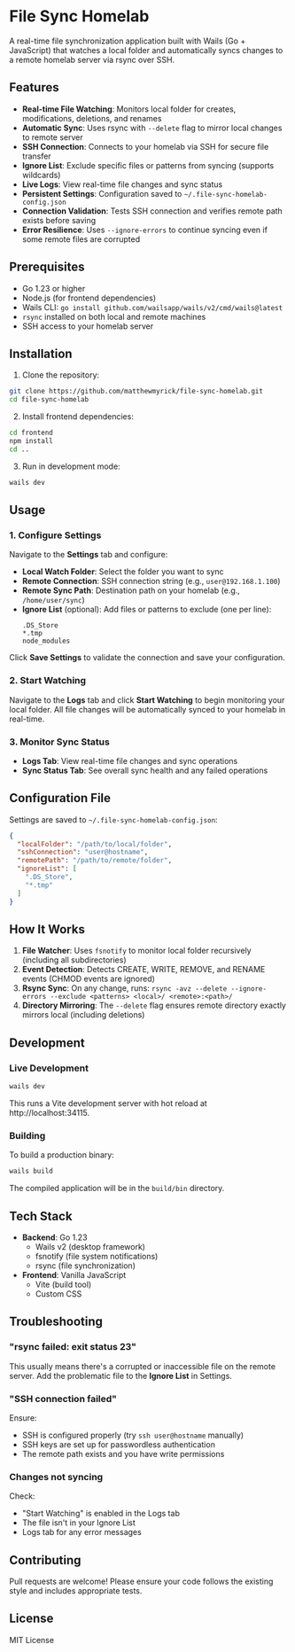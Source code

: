 # File Sync Homelab

A real-time file synchronization application built with Wails (Go + JavaScript) that watches a local folder and automatically syncs changes to a remote homelab server via rsync over SSH.

## Features

- **Real-time File Watching**: Monitors local folder for creates, modifications, deletions, and renames
- **Automatic Sync**: Uses rsync with `--delete` flag to mirror local changes to remote server
- **SSH Connection**: Connects to your homelab via SSH for secure file transfer
- **Ignore List**: Exclude specific files or patterns from syncing (supports wildcards)
- **Live Logs**: View real-time file changes and sync status
- **Persistent Settings**: Configuration saved to `~/.file-sync-homelab-config.json`
- **Connection Validation**: Tests SSH connection and verifies remote path exists before saving
- **Error Resilience**: Uses `--ignore-errors` to continue syncing even if some remote files are corrupted

## Prerequisites

- Go 1.23 or higher
- Node.js (for frontend dependencies)
- Wails CLI: `go install github.com/wailsapp/wails/v2/cmd/wails@latest`
- `rsync` installed on both local and remote machines
- SSH access to your homelab server

## Installation

1. Clone the repository:
```bash
git clone https://github.com/matthewmyrick/file-sync-homelab.git
cd file-sync-homelab
```

2. Install frontend dependencies:
```bash
cd frontend
npm install
cd ..
```

3. Run in development mode:
```bash
wails dev
```

## Usage

### 1. Configure Settings

Navigate to the **Settings** tab and configure:

- **Local Watch Folder**: Select the folder you want to sync
- **Remote Connection**: SSH connection string (e.g., `user@192.168.1.100`)
- **Remote Sync Path**: Destination path on your homelab (e.g., `/home/user/sync`)
- **Ignore List** (optional): Add files or patterns to exclude (one per line):
  ```
  .DS_Store
  *.tmp
  node_modules
  ```

Click **Save Settings** to validate the connection and save your configuration.

### 2. Start Watching

Navigate to the **Logs** tab and click **Start Watching** to begin monitoring your local folder. All file changes will be automatically synced to your homelab in real-time.

### 3. Monitor Sync Status

- **Logs Tab**: View real-time file changes and sync operations
- **Sync Status Tab**: See overall sync health and any failed operations

## Configuration File

Settings are saved to `~/.file-sync-homelab-config.json`:

```json
{
  "localFolder": "/path/to/local/folder",
  "sshConnection": "user@hostname",
  "remotePath": "/path/to/remote/folder",
  "ignoreList": [
    ".DS_Store",
    "*.tmp"
  ]
}
```

## How It Works

1. **File Watcher**: Uses `fsnotify` to monitor local folder recursively (including all subdirectories)
2. **Event Detection**: Detects CREATE, WRITE, REMOVE, and RENAME events (CHMOD events are ignored)
3. **Rsync Sync**: On any change, runs: `rsync -avz --delete --ignore-errors --exclude <patterns> <local>/ <remote>:<path>/`
4. **Directory Mirroring**: The `--delete` flag ensures remote directory exactly mirrors local (including deletions)

## Development

### Live Development

```bash
wails dev
```

This runs a Vite development server with hot reload at http://localhost:34115.

### Building

To build a production binary:

```bash
wails build
```

The compiled application will be in the `build/bin` directory.

## Tech Stack

- **Backend**: Go 1.23
  - Wails v2 (desktop framework)
  - fsnotify (file system notifications)
  - rsync (file synchronization)
- **Frontend**: Vanilla JavaScript
  - Vite (build tool)
  - Custom CSS

## Troubleshooting

### "rsync failed: exit status 23"

This usually means there's a corrupted or inaccessible file on the remote server. Add the problematic file to the **Ignore List** in Settings.

### "SSH connection failed"

Ensure:
- SSH is configured properly (try `ssh user@hostname` manually)
- SSH keys are set up for passwordless authentication
- The remote path exists and you have write permissions

### Changes not syncing

Check:
- "Start Watching" is enabled in the Logs tab
- The file isn't in your Ignore List
- Logs tab for any error messages

## Contributing

Pull requests are welcome! Please ensure your code follows the existing style and includes appropriate tests.

## License

MIT License
